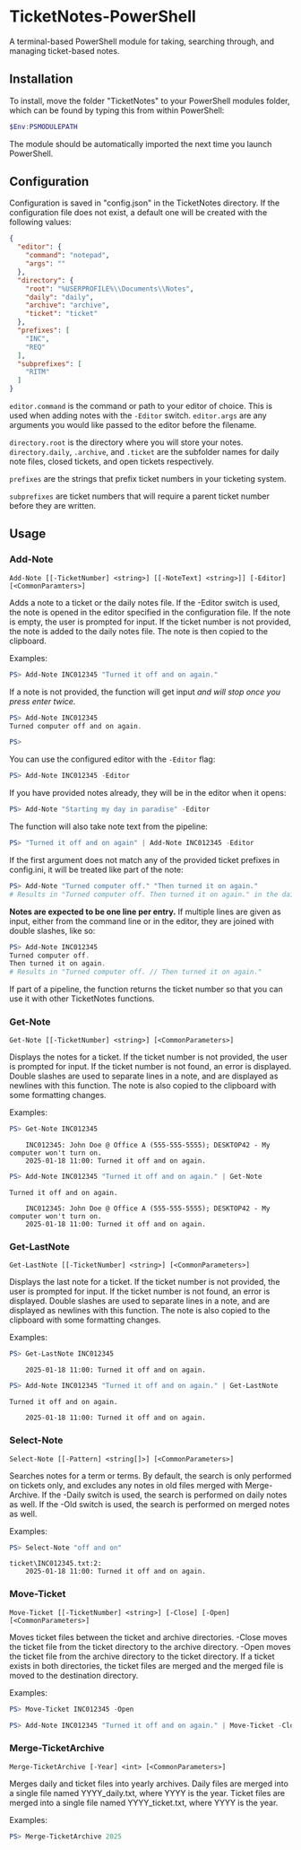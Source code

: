 # TicketNotes-PowerShell

A terminal-based PowerShell module for taking, searching through, and managing ticket-based notes.

## Installation

To install, move the folder "TicketNotes" to your PowerShell modules folder, which can be found by typing this from within PowerShell:

```powershell
$Env:PSMODULEPATH
```

The module should be automatically imported the next time you launch PowerShell.

## Configuration

Configuration is saved in "config.json" in the TicketNotes directory. If the configuration file does not exist, a default one will be created with the following values:

```json
{
  "editor": {
    "command": "notepad",
    "args": ""
  },
  "directory": {
    "root": "%USERPROFILE%\\Documents\\Notes",
    "daily": "daily",
    "archive": "archive",
    "ticket": "ticket"
  },
  "prefixes": [
    "INC",
    "REQ"
  ],
  "subprefixes": [
    "RITM"
  ]
}
```

`editor.command` is the command or path to your editor of choice. This is used when adding notes with the `-Editor` switch. `editor.args` are any arguments you would like passed to the editor before the filename.

`directory.root` is the directory where you will store your notes. `directory.daily`, `.archive`, and `.ticket` are the subfolder names for daily note files, closed tickets, and open tickets respectively.

`prefixes` are the strings that prefix ticket numbers in your ticketing system.

`subprefixes` are ticket numbers that will require a parent ticket number before they are written.

## Usage

### Add-Note

`Add-Note [[-TicketNumber] <string>] [[-NoteText] <string>]] [-Editor] [<CommonParamters>]`

Adds a note to a ticket or the daily notes file. If the -Editor switch is used, the note is opened in the editor specified in the configuration file. If the note is empty, the user is prompted for input. If the ticket number is not provided, the note is added to the daily notes file. The note is then copied to the clipboard.

Examples:

```powershell
PS> Add-Note INC012345 "Turned it off and on again."
```

If a note is not provided, the function will get input *and will stop once you press enter twice.*

```powershell
PS> Add-Note INC012345
Turned computer off and on again.

PS>
```

You can use the configured editor with the `-Editor` flag:

```powershell
PS> Add-Note INC012345 -Editor
```

If you have provided notes already, they will be in the editor when it opens:

```powershell
PS> Add-Note "Starting my day in paradise" -Editor
```

The function will also take note text from the pipeline:

```powershell
PS> "Turned it off and on again" | Add-Note INC012345 -Editor
```

If the first argument does not match any of the provided ticket prefixes in config.ini, it will be treated like part of the note:

```powershell
PS> Add-Note "Turned computer off." "Then turned it on again."
# Results in "Turned computer off. Then turned it on again." in the daily file.
```

**Notes are expected to be one line per entry.** If multiple lines are given as input, either from the command line or in the editor, they are joined with double slashes, like so:

```powershell
PS> Add-Note INC012345
Turned computer off.
Then turned it on again.
# Results in "Turned computer off. // Then turned it on again."
```

If part of a pipeline, the function returns the ticket number so that you can use it with other TicketNotes functions.

### Get-Note

`Get-Note [[-TicketNumber] <string>] [<CommonParameters>]`

Displays the notes for a ticket. If the ticket number is not provided, the user is prompted for input. If the ticket number is not found, an error is displayed. Double slashes are used to separate lines in a note, and are displayed as newlines with this function. The note is also copied to the clipboard with some formatting changes.

Examples:

```powershell
PS> Get-Note INC012345
```
```
    INC012345: John Doe @ Office A (555-555-5555); DESKTOP42 - My computer won't turn on.
    2025-01-18 11:00: Turned it off and on again.
```

```powershell
PS> Add-Note INC012345 "Turned it off and on again." | Get-Note
```
```
Turned it off and on again.

    INC012345: John Doe @ Office A (555-555-5555); DESKTOP42 - My computer won't turn on.
    2025-01-18 11:00: Turned it off and on again.
```

### Get-LastNote

`Get-LastNote [[-TicketNumber] <string>] [<CommonParameters>]`

Displays the last note for a ticket. If the ticket number is not provided, the user is prompted for input. If the ticket number is not found, an error is displayed. Double slashes are used to separate lines in a note, and are displayed as newlines with this function. The note is also copied to the clipboard with some formatting changes.

Examples:

```powershell
PS> Get-LastNote INC012345
```
```
    2025-01-18 11:00: Turned it off and on again.
```

```powershell
PS> Add-Note INC012345 "Turned it off and on again." | Get-LastNote
```
```
Turned it off and on again.

    2025-01-18 11:00: Turned it off and on again.
```

### Select-Note

`Select-Note [[-Pattern] <string[]>] [<CommonParameters>]`

Searches notes for a term or terms. By default, the search is only performed on tickets only, and excludes any notes in old files merged with Merge-Archive. If the -Daily switch is used, the search is performed on daily notes as well. If the -Old switch is used, the search is performed on merged notes as well.

Examples:

```powershell
PS> Select-Note "off and on"
```
```
ticket\INC012345.txt:2:
    2025-01-18 11:00: Turned it off and on again.
```

### Move-Ticket

`Move-Ticket [[-TicketNumber] <string>] [-Close] [-Open] [<CommonParameters>]`

Moves ticket files between the ticket and archive directories. -Close moves the ticket file from the ticket directory to the archive directory. -Open moves the ticket file from the archive directory to the ticket directory. If a ticket exists in both directories, the ticket files are merged and the merged file is moved to the destination directory.

Examples:

```powershell
PS> Move-Ticket INC012345 -Open
```

```powershell
PS> Add-Note INC012345 "Turned it off and on again." | Move-Ticket -Close
```

### Merge-TicketArchive

`Merge-TicketArchive [-Year] <int> [<CommonParameters>]`

Merges daily and ticket files into yearly archives. Daily files are merged into a single file named YYYY_daily.txt, where YYYY is the year. Ticket files are merged into a single file named YYYY_ticket.txt, where YYYY is the year.

Examples:

```powershell
PS> Merge-TicketArchive 2025
```
